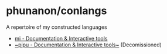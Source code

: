 # phunanon/conlangs
A repertoire of my constructed languages

* [mi - Documentation & Interactive tools](https://phunanon.github.io/conlangs/mi)
* [~pipu - Documentation & Interactive tools~](https://phunanon.github.io/conlangs/pipu/pipu-doc.html) (Decomissioned)
